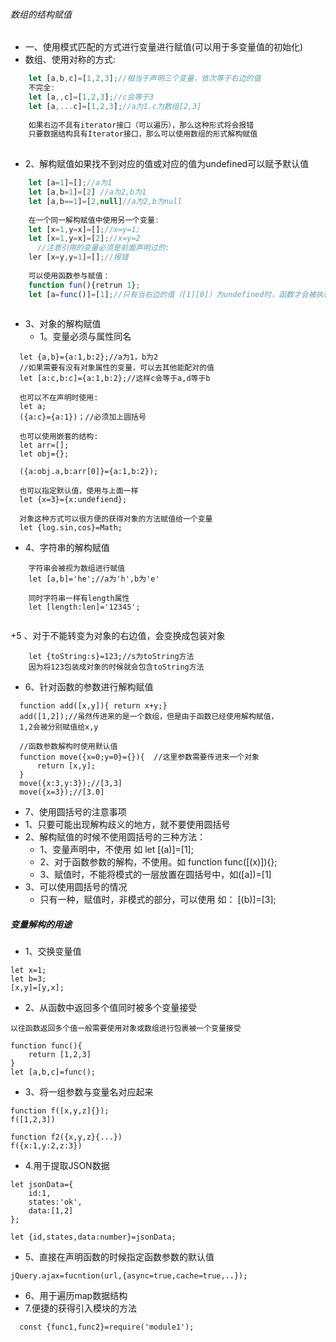 ###### 数组的结构赋值
+ 一、使用模式匹配的方式进行变量进行赋值(可以用于多变量值的初始化)
 + 数组、使用对称的方式:
```javascript
    let [a,b,c]=[1,2,3];//相当于声明三个变量，依次等于右边的值
    不完全:
    let [a,,c]=[1,2,3];//c会等于3
    let [a,...c]=[1,2,3];//a为1.c为数组[2,3]
    
    如果右边不具有iterator接口（可以遍历），那么这种形式将会报错
    只要数据结构具有Iterator接口，那么可以使用数组的形式解构赋值
    
```
 + 2、解构赋值如果找不到对应的值或对应的值为undefined可以赋予默认值
```javascript
    let [a=1]=[];//a为1
    let [a,b=1]=[2] //a为2,b为1
    let [a,b==1]=[2,null]//a为2,b为null
    
    在一个同一解构赋值中使用另一个变量:
    let [x=1,y=x]=[];//x=y=1;
    let [x=1,y=x]=[2];//x=y=2
      //注意引用的变量必须是前面声明过的:
    ler [x=y,y=1]=[];//报错
    
    可以使用函数参与赋值：
    function fun(){retrun 1};
    let [a=func()]=[1];//只有当右边的值（[1][0]）为undefined时，函数才会被执行，然后赋值
    
```

  + 3、对象的解构赋值
    + 1。变量必须与属性同名

```
  let {a,b}={a:1,b:2};//a为1，b为2
  //如果需要有没有对象属性的变量，可以去其他能配对的值
  let [a:c,b:c]={a:1,b:2};//这样c会等于a,d等于b
  
  也可以不在声明时使用:
  let a;
  ({a:c}={a:1})；//必须加上圆括号
  
  也可以使用嵌套的结构:
  let arr=[];
  let obj={};
  
  ({a:obj.a,b:arr[0]}={a:1,b:2});
  
  也可以指定默认值，使用与上面一样
  let {x=3}={x:undefiend};
  
  对象这种方式可以很方便的获得对象的方法赋值给一个变量
  let {log.sin,cos}=Math;
```

  + 4、字符串的解构赋值

```
    字符串会被视为数组进行赋值
    let [a,b]='he';//a为'h',b为'e'
    
    同时字符串一样有length属性
    let [length:len]='12345';
    
```

  +5 、对于不能转变为对象的右边值，会变换成包装对象
  
```
    let {toString:s}=123;//s为toString方法
    因为将123包装成对象的时候就会包含toString方法
```

  + 6、针对函数的参数进行解构赋值
  
```
  function add([x,y]){ return x+y;}
  add([1,2]);//虽然传进来的是一个数组，但是由于函数已经使用解构赋值，
  1,2会被分别赋值给x,y
  
  //函数参数解构时使用默认值
  function move({x=0;y=0}={}){  //这里参数需要传进来一个对象
      return [x,y];
  }
  move({x:3,y:3});//[3,3]
  move({x=3});//[3.0]
```
  + 7、使用圆括号的注意事项
   + 1、只要可能出现解构歧义的地方，就不要使用圆括号
   + 2、解构赋值的时候不使用圆括号的三种方法：
     + 1、变量声明中，不使用  如 let [(a)]=[1];
     + 2、对于函数参数的解构，不使用。如 function func([(x)]){};
     + 3、赋值时，不能将模式的一层放置在圆括号中，如([a])=[1]
   + 3、可以使用圆括号的情况
     + 只有一种，赋值时，非模式的部分，可以使用
     如： [(b)]=[3];

##### 变量解构的用途
  + 1、交换变量值
  
```
let x=1;
let b=3;
[x,y]=[y,x];
```
  + 2、从函数中返回多个值同时被多个变量接受
  
```
以往函数返回多个值一般需要使用对象或数组进行包裹被一个变量接受

function func(){
    return [1,2,3]
}
let [a,b,c]=func();
```

  + 3、将一组参数与变量名对应起来
  
```
function f([x,y,z]{});
f([1,2,3])

function f2({x,y,z}{...})
f({x:1,y:2,z:3})
```

  + 4.用于提取JSON数据
  
```
let jsonData={
    id:1,
    states:'ok',
    data:[1,2]
};

let {id,states,data:number}=jsonData;
```

  + 5、直接在声明函数的时候指定函数参数的默认值
  
```
jQuery.ajax=fucntion(url,{async=true,cache=true,..});
```
  + 6、用于遍历map数据结构
  + 7.便捷的获得引入模块的方法
  
```
  const {func1,func2}=require('module1');
```







